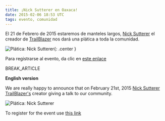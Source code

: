```yaml
---
title: ¡Nick Sutterer en Oaxaca!
date: 2015-02-06 18:53 UTC
tags: evento, comunidad
---
```


El 21 de Febrero de 2015 estaremos de manteles largos, [Nick Sutterer](https://twitter.com/apotonick) el creador de [TrailBlazer](http://www.trailblazerb.org/) nos dará una plática a toda la comunidad.

![Plática: Nick Sutterer](/images/platica-nick.jpg){: .center }

Para registrarse al evento, da clic en [este enlace](https://www.eventbrite.com/e/platica-nick-sutterer-creador-de-trailblazer-tickets-15642957507)

BREAK_ARTICLE

**English version**

We are really happy to announce that on February 21st, 2015 [Nick Sutterer](https://twitter.com/apotonick) [TrailBlazer's](http://www.trailblazerb.org/) creator giving a talk to our community.

![Plática: Nick Sutterer](/images/platica-nick.jpg)

To register for the event use [this link](https://www.eventbrite.com/e/platica-nick-sutterer-creador-de-trailblazer-tickets-15642957507)
